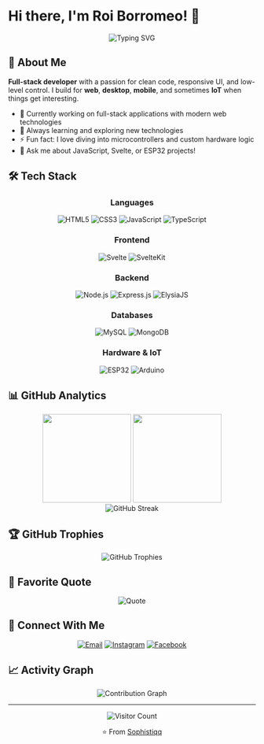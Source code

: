 # Hi there, I'm Roi Borromeo! 👋

<div align="center">
  <img src="https://readme-typing-svg.herokuapp.com?font=Fira+Code&size=22&duration=3000&pause=1000&color=BB86FC&center=true&vCenter=true&width=500&lines=Full-Stack+Developer;Clean+Code+Enthusiast;Hardware+Tinkerer;Always+Learning" alt="Typing SVG" />
</div>

## 🚀 About Me

**Full-stack developer** with a passion for clean code, responsive UI, and low-level control. I build for **web**, **desktop**, **mobile**, and sometimes **IoT** when things get interesting.

- 🔭 Currently working on full-stack applications with modern web technologies
- 🌱 Always learning and exploring new technologies
- ⚡ Fun fact: I love diving into microcontrollers and custom hardware logic
- 💬 Ask me about JavaScript, Svelte, or ESP32 projects!

## 🛠️ Tech Stack

<div align="center">

### Languages
![HTML5](https://img.shields.io/badge/HTML5-E34F26?style=for-the-badge&logo=html5&logoColor=white)
![CSS3](https://img.shields.io/badge/CSS3-1572B6?style=for-the-badge&logo=css3&logoColor=white)
![JavaScript](https://img.shields.io/badge/JavaScript-F7DF1E?style=for-the-badge&logo=javascript&logoColor=black)
![TypeScript](https://img.shields.io/badge/TypeScript-007ACC?style=for-the-badge&logo=typescript&logoColor=white)

### Frontend
![Svelte](https://img.shields.io/badge/Svelte-4A4A55?style=for-the-badge&logo=svelte&logoColor=FF3E00)
![SvelteKit](https://img.shields.io/badge/SvelteKit-FF3E00?style=for-the-badge&logo=Svelte&logoColor=white)

### Backend
![Node.js](https://img.shields.io/badge/Node.js-43853D?style=for-the-badge&logo=node.js&logoColor=white)
![Express.js](https://img.shields.io/badge/Express.js-404D59?style=for-the-badge&logo=express&logoColor=white)
![ElysiaJS](https://img.shields.io/badge/ElysiaJS-000000?style=for-the-badge&logo=elysia&logoColor=white)

### Databases
![MySQL](https://img.shields.io/badge/MySQL-00000F?style=for-the-badge&logo=mysql&logoColor=white)
![MongoDB](https://img.shields.io/badge/MongoDB-4EA94B?style=for-the-badge&logo=mongodb&logoColor=white)

### Hardware & IoT
![ESP32](https://img.shields.io/badge/ESP32-000000?style=for-the-badge&logo=espressif&logoColor=white)
![Arduino](https://img.shields.io/badge/Arduino-00979D?style=for-the-badge&logo=Arduino&logoColor=white)

</div>

## 📊 GitHub Analytics

<div align="center">
  <img height="180em" src="https://github-readme-stats.vercel.app/api?username=Sophistiqq&show_icons=true&theme=material-palenight&include_all_commits=true&count_private=true"/>
  <img height="180em" src="https://github-readme-stats.vercel.app/api/top-langs/?username=Sophistiqq&layout=compact&theme=material-palenight&langs_count=8"/>
</div>

<div align="center">
  <img src="http://github-readme-streak-stats.herokuapp.com?user=Sophistiqq&theme=material-palenight&hide_border=true" alt="GitHub Streak" />
</div>

## 🏆 GitHub Trophies

<div align="center">
  <img src="https://github-profile-trophy.vercel.app/?username=Sophistiqq&theme=onedark&no-frame=true&no-bg=false&margin-w=4&row=1&column=7" alt="GitHub Trophies" />
</div>

## 💭 Favorite Quote

<div align="center">
  <img src="https://quotes-github-readme.vercel.app/api?type=horizontal&theme=material-palenight&quote=The%20best%20way%20to%20predict%20the%20future%20is%20to%20invent%20it.&author=Alan%20Kay" alt="Quote" />
</div>

## 🤝 Connect With Me

<div align="center">

[![Email](https://img.shields.io/badge/Gmail-D14836?style=for-the-badge&logo=gmail&logoColor=white)](mailto:roi.for.school@gmail.com)
[![Instagram](https://img.shields.io/badge/Instagram-%23E4405F.svg?style=for-the-badge&logo=Instagram&logoColor=white)](https://instagram.com/sophistiqq)
[![Facebook](https://img.shields.io/badge/Facebook-%231877F2.svg?style=for-the-badge&logo=Facebook&logoColor=white)](https://facebook.com/PIMD.xD)

</div>

## 📈 Activity Graph

<div align="center">
  <img src="https://github-readme-activity-graph.vercel.app/graph?username=Sophistiqq&theme=material-palenight&hide_border=true" alt="Contribution Graph" />
</div>

---

<div align="center">
  <img src="https://visitor-badge.laobi.icu/badge?page_id=Sophistiqq&style=for-the-badge&color=BB86FC" alt="Visitor Count" />
  
  ⭐️ From [Sophistiqq](https://github.com/Sophistiqq)
</div>
